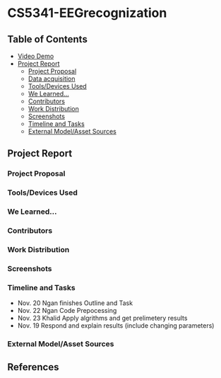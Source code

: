 # CS5341-EEGrecognization

## Table of Contents
* [Video Demo](#video-demo)
* [Project Report](#project-report-project)
  * [Project Proposal](#project-proposal)
  * [Data acquisition](#toolsdevices-used)
  * [Tools/Devices Used](#toolsdevices-used)
  * [We Learned...](#we-learned)
  * [Contributors](#contributors)
  * [Work Distribution](#work-distribution)
  * [Screenshots](#screenshots)
  * [Timeline and Tasks](#timeline-and-tasks)
  * [External Model/Asset Sources](#external-modelasset-sources)
  
## Project Report

### Project Proposal
### Tools/Devices Used
### We Learned...
### Contributors
### Work Distribution
### Screenshots
### Timeline and Tasks
* Nov. 20 Ngan finishes Outline and Task
* Nov. 22 Ngan Code Prepocessing 
* Nov. 23 Khalid Apply algrithms and get prelimetery results 
* Nov. 19 Respond and explain results (include changing parameters)
### External Model/Asset Sources

## References
